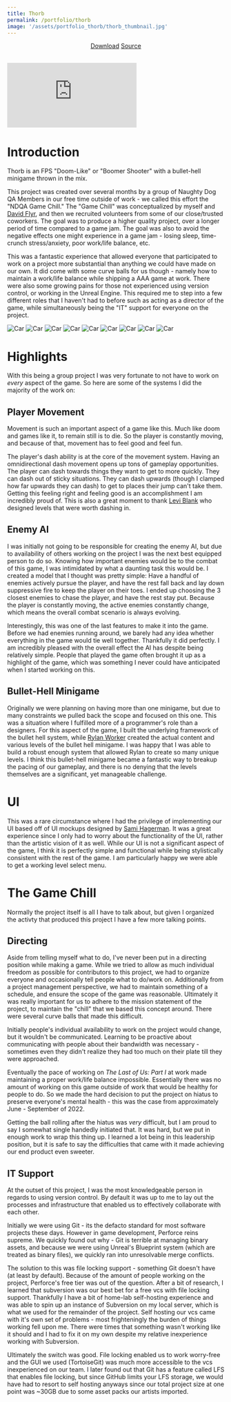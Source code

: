 ```yaml
---
title: Thorb
permalink: /portfolio/thorb
image: '/assets/portfolio_thorb/thorb_thumbnail.jpg'
---
```


<div style="text-align:center">
    <a href="https://github.com/TheNickOfTime/thorb/releases/download/v1.0/thorb_win64_v1.0.zip" target="_blank" class="button button--primary">Download</a>
    <a href="https://github.com/TheNickOfTime/thorb" target="_blank" class="button button--primary">Source</a>
</div>

<br>

<p><iframe src="https://www.youtube.com/embed/KRncx_Q8qEc" loading="lazy" frameborder="0" allowfullscreen></iframe></p>

# Introduction
Thorb is an FPS "Doom-Like" or "Boomer Shooter" with a bullet-hell minigame thrown in the mix.

This project was created over several months by a group of Naughty Dog QA Members in our free time outside of work - we called this effort the "NDQA Game Chill." The "Game Chill" was conceptualized by myself and [David Flyr](https://www.davidflyr.com/), and then we recruited volunteers from some of our close/trusted coworkers. The goal was to produce a higher quality project, over a longer period of time compared to a game jam. The goal was also to avoid the negative effects one might experience in a game jam - losing sleep, time-crunch stress/anxiety, poor work/life balance, etc.

This was a fantastic experience that allowed everyone that participated to work on a project more substantial than anything we could have made on our own. It did come with some curve balls for us though - namely how to maintain a work/life balance while shipping a AAA game at work. There were also some growing pains for those not experienced using version control, or working in the Unreal Engine. This required me to step into a few different roles that I haven't had to before such as acting as a director of the game, while simultaneously being the "IT" support for everyone on the project.

<div class="gallery-box">
  <div class="gallery">
    <img src="/assets/portfolio_thorb/thorb_screenshot_00.jpg" loading="lazy" alt="Car">
    <img src="/assets/portfolio_thorb/thorb_screenshot_01.png" loading="lazy" alt="Car">
    <img src="/assets/portfolio_thorb/thorb_screenshot_02.png" loading="lazy" alt="Car">
    <img src="/assets/portfolio_thorb/thorb_screenshot_03.png" loading="lazy" alt="Car">
    <img src="/assets/portfolio_thorb/thorb_screenshot_04.png" loading="lazy" alt="Car">
    <img src="/assets/portfolio_thorb/thorb_screenshot_05.png" loading="lazy" alt="Car">
    <img src="/assets/portfolio_thorb/thorb_screenshot_06.png" loading="lazy" alt="Car">
    <img src="/assets/portfolio_thorb/thorb_screenshot_07.png" loading="lazy" alt="Car">
    <img src="/assets/portfolio_thorb/thorb_screenshot_08.png" loading="lazy" alt="Car">
  </div>
</div>

# Highlights
With this being a group project I was very fortunate to not have to work on *every* aspect of the game. So here are some of the systems I did the majority of the work on:

## Player Movement
Movement is such an important aspect of a game like this. Much like doom and games like it, to remain still is to die. So the player is constantly moving, and because of that, movement has to feel good and feel fun.

The player's dash ability is at the core of the movement system. Having an omnidirectional dash movement opens up tons of gameplay opportunities. The player can dash towards things they want to get to more quickly. They can dash out of sticky situations. They can dash upwards (though I clamped how far upwards they can dash) to get to places their jump can't take them. Getting this feeling right and feeling good is an accomplishment I am incredibly proud of. This is also a great moment to thank [Levi Blank](https://www.leviblank.com/) who designed levels that were worth dashing in.

## Enemy AI
I was initially not going to be responsible for creating the enemy AI, but due to availability of others working on the project I was the next best equipped person to do so. Knowing how important enemies would be to the combat of this game, I was intimidated by what a daunting task this would be. I created a model that I thought was pretty simple: Have a handful of enemies actively pursue the player, and have the rest fall back and lay down suppressive fire to keep the player on their toes. I ended up choosing the 3 closest enemies to chase the player, and have the rest stay put. Because the player is constantly moving, the active enemies constantly change, which means the overall combat scenario is always evolving.

Interestingly, this was one of the last features to make it into the game. Before we had enemies running around, we barely had any idea whether everything in the game would tie well together. Thankfully it did perfectly. I am incredibly pleased with the overall effect the AI has despite being relatively simple. People that played the game often brought it up as a highlight of the game, which was something I never could have anticipated when I started working on this.

## Bullet-Hell Minigame
Originally we were planning on having more than one minigame, but due to many constraints we pulled back the scope and focused on this one. This was a situation where I fulfilled more of a programmer's role than a designers. For this aspect of the game, I built the underlying framework of the bullet hell system, while [Rylan Worker](https://rylanworker.com) created the actual content and various levels of the bullet hell minigame. I was happy that I was able to build a robust enough system that allowed Rylan to create so many unique levels. I think this bullet-hell minigame became a fantastic way to breakup the pacing of our gameplay, and there is no denying that the levels themselves are a significant, yet manageable challenge.

# UI
This was a rare circumstance where I had the privilege of implementing our UI based off of UI mockups designed by [Sami Hagerman](https://samisquared.artstation.com/). It was a great experience since I only had to worry about the functionality of the UI, rather than the artistic vision of it as well. While our UI is not a significant aspect of the game, I think it is perfectly simple and functional while being stylistically consistent with the rest of the game. I am particularly happy we were able to get a working level select menu.

# The Game Chill
Normally the project itself is all I have to talk about, but given I organized the activty that produced this project I have a few more talking points.

## Directing
Aside from telling myself what to do, I've never been put in a directing position while making a game. While we tried to allow as much individual freedom as possible for contributors to this project, we had to organize everyone and occasionally tell people what to do/work on. Additionally from a project management perspective, we had to maintain something of a schedule, and ensure the scope of the game was reasonable. Ultimately it was really important for us to adhere to the mission statement of the project, to maintain the "chill" that we based this concept around. There were several curve balls that made this difficult.

Initially people's individual availability to work on the project would change, but it wouldn't be communicated. Learning to be proactive about communicating with people about their bandwidth was necessary - sometimes even they didn't realize they had too much on their plate till they were approached.

Eventually the pace of working on *The Last of Us: Part I* at work made maintaining a proper work/life balance impossible. Essentially there was no amount of working on this game outside of work that would be healthy for people to do. So we made the hard decision to put the project on hiatus to preserve everyone's mental health - this was the case from approximately June - September of 2022.

Getting the ball rolling after the hiatus was *very* difficult, but I am proud to say I somewhat single handedly initiated that. It was hard, but we put in enough work to wrap this thing up. I learned a lot being in this leadership position, but it is safe to say the difficulties that came with it made achieving our end product even sweeter.

## IT Support
At the outset of this project, I was the most knowledgeable person in regards to using version control. By default it was up to me to lay out the processes and infrastructure that enabled us to effectively collaborate with each other.

Initially we were using Git - its the defacto standard for most software projects these days. However in game development, Perforce reins supreme. We quickly found out why - Git is terrible at managing binary assets, and because we were using Unreal's Blueprint system (which are treated as binary files), we quickly ran into unresolvable merge conflicts.

The solution to this was file locking support - something Git doesn't have (at least by default). Because of the amount of people working on the project, Perforce's free tier was out of the question. After a bit of research, I learned that subversion was our best bet for a free vcs with file locking support. Thankfully I have a bit of home-lab self-hosting experience and was able to spin up an instance of Subversion on my local server, which is what we used for the remainder of the project. Self hosting our vcs came with it's own set of problems - most frighteningly the burden of things working fell upon me. There were times that something wasn't working like it should and I had to fix it on my own despite my relative inexperience working with Subversion.

Ultimately the switch was good. File locking enabled us to work worry-free and the GUI we used (TortoiseGit) was much more accessible to the vcs inexperienced on our team. I later found out that Git has a feature called LFS that enables file locking, but since GitHub limits your LFS storage, we would have had to resort to self hosting anyways since our total project size at one point was ~30GB due to some asset packs our artists imported.